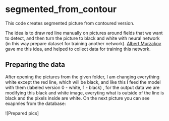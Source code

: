 # segmented_from_contour
This code creates segmented picture from contoured version.

The idea is to draw red line manually on pictures around fields that we want to detect, and then turn the picture to black and white with neural network (in this way prepare dataset for training another network). [Albert Murzakov](https://github.com/Erliokos) gave me this idea, and helped to collect data for training this network.

## Preparing the data
After opening the pictures from the given folder, I am changing everything white except the red line, which will be black, and like this I feed the model with them (labeled version 0 - white, 1 - black) , for the output data we are modifying this black and white image, everyting what is outside of the line is black and the pixels inside are white. On the next picture you can see exapmles from the database:

![Prepared pics]

## 
